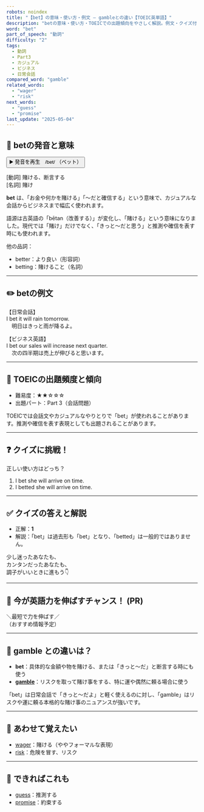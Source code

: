 ```yaml
---
robots: noindex
title: "【bet】の意味・使い方・例文 ― gambleとの違い【TOEIC英単語】"
description: "betの意味・使い方・TOEICでの出題傾向をやさしく解説。例文・クイズ付きでgambleとの違いもわかりやすく学べます。"
word: "bet"
part_of_speech: "動詞"
difficulty: "2"
tags:
  - 動詞
  - Part3
  - カジュアル
  - ビジネス
  - 日常会話
compared_word: "gamble"
related_words:
  - "wager"
  - "risk"
next_words:
  - "guess"
  - "promise"
last_update: "2025-05-04"
---
```


## 🔰 betの発音と意味

<button class="play-audio" onclick="playTTS('bet')">
  <span class="play-audio-main">
    ▶️ 発音を再生　/bet/
  </span>
  <span class="play-audio-sub">
    （ベット）
  </span>
</button>

[動詞] 賭ける、断言する  
[名詞] 賭け

**bet** は、「お金や何かを賭ける」「～だと確信する」という意味で、カジュアルな会話からビジネスまで幅広く使われます。

語源は古英語の「bētan（改善する）」が変化し、「賭ける」という意味になりました。現代では「賭け」だけでなく、「きっと～だと思う」と推測や確信を表す時にも使われます。

他の品詞：  
- better：より良い（形容詞）
- betting：賭けること（名詞）

---

## ✏️ betの例文

【日常会話】  
I bet it will rain tomorrow.  
　明日はきっと雨が降るよ。

【ビジネス英語】  
I bet our sales will increase next quarter.  
　次の四半期は売上が伸びると思います。

---

## 🎯 TOEICの出題頻度と傾向

- 難易度：★★☆☆☆
- 出題パート：Part 3（会話問題）

TOEICでは会話文やカジュアルなやりとりで「bet」が使われることがあります。推測や確信を表す表現としても出題されることがあります。

---

## ❓ クイズに挑戦！

正しい使い方はどっち？

1. I bet she will arrive on time.  
2. I betted she will arrive on time.

---

## ✅ クイズの答えと解説

- 正解：**1**
- 解説：「bet」は過去形も「bet」となり、「betted」は一般的ではありません。

少し迷ったあなたも、  
カンタンだったあなたも、  
調子がいいときに進もう👇️

---

## 🚀 今が英語力を伸ばすチャンス！ (PR)

<div class="info-center">
＼最短で力を伸ばす／<br>  
（おすすめ情報予定）
</div>

---

## 🤔  gamble との違いは？

- **bet**：具体的な金額や物を賭ける、または「きっと～だ」と断言する時にも使う
- **[gamble](/word/gamble)**：リスクを取って賭け事をする、特に運や偶然に頼る場合に使う

「bet」は日常会話で「きっと～だよ」と軽く使えるのに対し、「gamble」はリスクや運に頼る本格的な賭け事のニュアンスが強いです。

---

## 🧩 あわせて覚えたい

- [wager](/word/wager)：賭ける（ややフォーマルな表現）
- [risk](/word/risk)：危険を冒す、リスク

---

## 📖 できればこれも

- [guess](/word/guess)：推測する
- [promise](/word/promise)：約束する

<!-- cvid: aid19_bid01 -->
